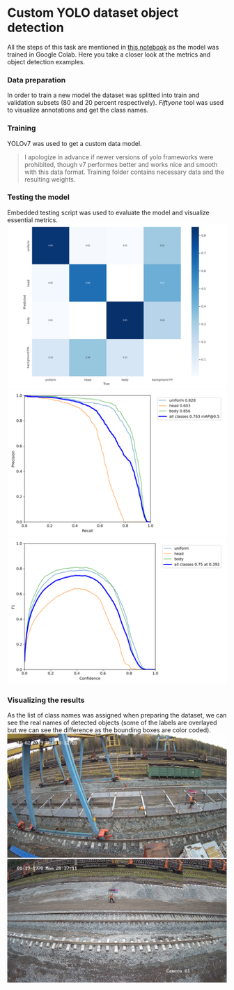 # Custom YOLO dataset object detection
All the steps of this task are mentioned in [this notebook](YOLO_od.ipynb) as the model was trained in Google Colab. Here you take a closer look at the metrics and object detection examples.
### Data preparation
In order to train a new model the dataset was splitted into train and validation subsets (80 and 20 percent respectively).
*Fiftyone* tool was used to visualize annotations and get the class names.
### Training
YOLOv7 was used to get a custom data model.
> I apologize in advance if newer versions of yolo frameworks were prohibited, though v7 performes better and works nice and smooth with this data format.
Training folder contains necessary data and the resulting weights.
### Testing the model
Embedded testing script was used to evaluate the model and visualize essential metrics.
![confusion matrix (class 'head' performes worse than the others)](metrics/confusion_matrix.png)
![precision/recall curve](metrics/PR_curve.png)
![F1 curve (in this case higher confidence could be better)](metrics/F1_curve.png)
### Visualizing the results
As the list of class names was assigned when preparing the dataset, we can see the real names of detected objects (some of the labels are overlayed but we can see the difference as the bounding boxes are color coded).
![1 body, 1 head and 1 uniform](detection/00000479.jpg)
![one more set of body, head and uniform](detection/1192.jpg)